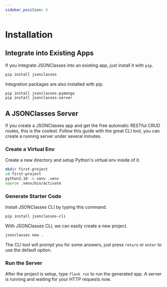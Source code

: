 ```yaml
---
sidebar_position: 4
---
```

# Installation

## Integrate into Existing Apps

If you integrate JSONClasses into an existing app, just install it with `pip`.

```sh
pip install jsonclasses
```

Integration packages are also installed with pip.
```sh
pip install jsonclasses-pymongo
pip install jsonclasses-server
```

## A JSONClasses Server

If you create a JSONClasses app and get the free automatic RESTful CRUD routes,
this is the coolest. Follow this guide with the great CLI tool, you can create
a running server under several minutes.

### Create a Virtual Env

Create a new directory and setup Python's virtual env inside of it.

```sh
mkdir first-project
cd first-project
python3.10 -m venv .venv
source .venv/bin/activate
```

### Generate Starter Code

Install JSONClasses CLI by typing this command.

```sh
pip install jsonclasses-cli
```

With JSONClasses CLI, we can easily create a new project.

```sh
jsonclasses new .
```

The CLI tool will prompt you for some answers, just press `return` or `enter`
to use the default option.

### Run the Server

After the project is setup, type `flask run` to run the generated app. A server
is running and waiting for your HTTP requests now.
